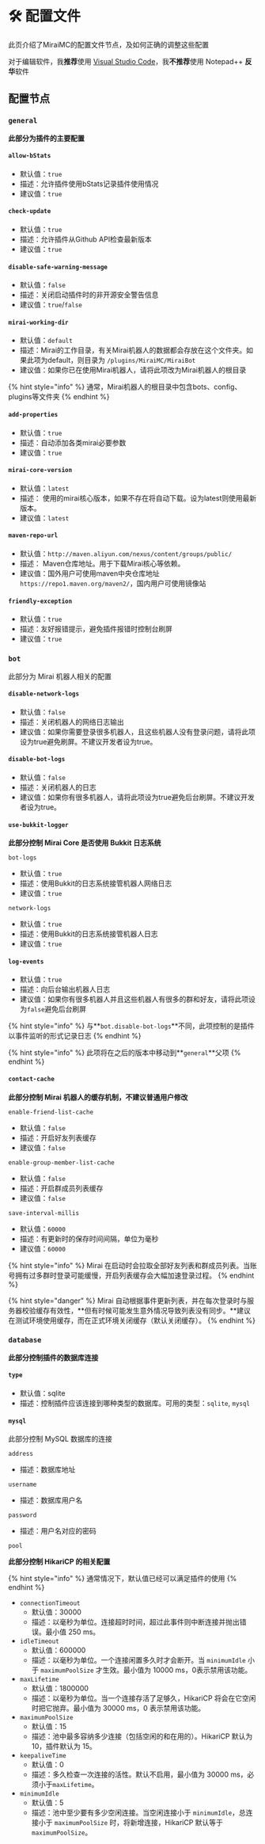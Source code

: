 # 🛠 配置文件

此页介绍了MiraiMC的配置文件节点，及如何正确的调整这些配置

对于编辑软件，我**推荐**使用 [Visual Studio Code](https://code.visualstudio.com)，我**不推荐**使用 Notepad++ **反华**软件

## 配置节点

### `general`

**此部分为插件的主要配置**

#### `allow-bStats`

* 默认值：`true`
* 描述：允许插件使用bStats记录插件使用情况
* 建议值：`true`

#### `check-update`

* 默认值：`true`
* 描述：允许插件从Github API检查最新版本
* 建议值：`true`

#### `disable-safe-warning-message`

* 默认值：`false`
* 描述：关闭启动插件时的非开源安全警告信息
* 建议值：`true`/`false`

#### `mirai-working-dir`

* 默认值：`default`
* 描述：Mirai的工作目录，有关Mirai机器人的数据都会存放在这个文件夹。如果此项为default，则目录为 `/plugins/MiraiMC/MiraiBot`
* 建议值：如果你已在使用Mirai机器人，请将此项改为Mirai机器人的根目录

{% hint style="info" %}
通常，Mirai机器人的根目录中包含bots、config、plugins等文件夹
{% endhint %}

#### `add-properties`

* 默认值：`true`
* 描述：自动添加各类mirai必要参数
* 建议值：`true`

#### `mirai-core-version`

* 默认值：`latest`
* 描述： 使用的mirai核心版本，如果不存在将自动下载。设为latest则使用最新版本。
* 建议值：`latest`

#### `maven-repo-url`

* 默认值：`http://maven.aliyun.com/nexus/content/groups/public/`
* 描述： Maven仓库地址。用于下载Mirai核心等依赖。
* 建议值：国外用户可使用maven中央仓库地址`https://repo1.maven.org/maven2/`，国内用户可使用镜像站

#### `friendly-exception`

* 默认值：`true`
* 描述：友好报错提示，避免插件报错时控制台刷屏
* 建议值：`true`

### `bot`

此部分为 Mirai 机器人相关的配置

#### `disable-network-logs`

* 默认值：`false`
* 描述：关闭机器人的网络日志输出
* 建议值：如果你需要登录很多机器人，且这些机器人没有登录问题，请将此项设为true避免刷屏。不建议开发者设为true。

#### `disable-bot-logs`

* 默认值：`false`
* 描述：关闭机器人的日志
* 建议值：如果你有很多机器人，请将此项设为true避免后台刷屏。不建议开发者设为true。

#### `use-bukkit-logger`

**此部分控制 Mirai Core 是否使用 Bukkit 日志系统**

`bot-logs`

* 默认值：`true`
* 描述：使用Bukkit的日志系统接管机器人网络日志
* 建议值：`true`

`network-logs`

* 默认值：`true`
* 描述：使用Bukkit的日志系统接管机器人日志
* 建议值：`true`

#### `log-events`

* 默认值：`true`
* 描述：向后台输出机器人日志
* 建议值：如果你有很多机器人并且这些机器人有很多的群和好友，请将此项设为`false`避免后台刷屏

{% hint style="info" %}
与\*\*`bot.disable-bot-logs`\*\*不同，此项控制的是插件以事件监听的形式记录日志
{% endhint %}

{% hint style="info" %}
此项将在之后的版本中移动到\*\*`general`\*\*父项
{% endhint %}

#### `contact-cache`

**此部分控制 Mirai 机器人的缓存机制，不建议普通用户修改**

`enable-friend-list-cache`

* 默认值：`false`
* 描述：开启好友列表缓存
* 建议值：`false`

`enable-group-member-list-cache`

* 默认值：`false`
* 描述：开启群成员列表缓存
* 建议值：`false`

`save-interval-millis`

* 默认值：`60000`
* 描述：有更新时的保存时间间隔，单位为毫秒
* 建议值：`60000`

{% hint style="info" %}
Mirai 在启动时会拉取全部好友列表和群成员列表。当账号拥有过多群时登录可能缓慢，开启列表缓存会大幅加速登录过程。
{% endhint %}

{% hint style="danger" %}
Mirai 自动根据事件更新列表，并在每次登录时与服务器校验缓存有效性，\*\*但有时候可能发生意外情况导致列表没有同步。\*\*建议在测试环境使用缓存，而在正式环境关闭缓存（默认关闭缓存）。
{% endhint %}

### `database`

**此部分控制插件的数据库连接**

#### `type`

* 默认值：sqlite
* 描述：控制插件应该连接到哪种类型的数据库。可用的类型：`sqlite`, `mysql`

#### `mysql`

此部分控制 MySQL 数据库的连接

`address`

* 描述：数据库地址

`username`

* 描述：数据库用户名

`password`

* 描述：用户名对应的密码

`pool`

**此部分控制 HikariCP 的相关配置**

{% hint style="info" %}
通常情况下，默认值已经可以满足插件的使用
{% endhint %}

* `connectionTimeout`
  * 默认值：30000
  * 描述：以毫秒为单位。连接超时时间，超过此事件则中断连接并抛出错误。最小值 250 ms。
* `idleTimeout`
  * 默认值：600000
  * 描述：以毫秒为单位。一个连接闲置多久时才会断开。当 `minimumIdle` 小于 `maximumPoolSize` 才生效。最小值为 10000 ms，0表示禁用该功能。
* `maxLifetime`
  * 默认值：1800000
  * 描述：以毫秒为单位。当一个连接存活了足够久，HikariCP 将会在它空闲时把它抛弃。最小值为 30000 ms，0 表示禁用该功能。
* `maximumPoolSize`
  * 默认值：15
  * 描述：池中最多容纳多少连接（包括空闲的和在用的）。HikariCP 默认为 10，插件默认为 15。
* `keepaliveTime`
  * 默认值：0
  * 描述：多久检查一次连接的活性。默认不启用，最小值为 30000 ms，必须小于`maxLifetime`。
* `minimumIdle`
  * 默认值：5
  * 描述：池中至少要有多少空闲连接。当空闲连接小于 `minimumIdle`，总连接小于 `maximumPoolSize` 时，将新增连接，HikariCP 默认等于 `maximumPoolSize`。
